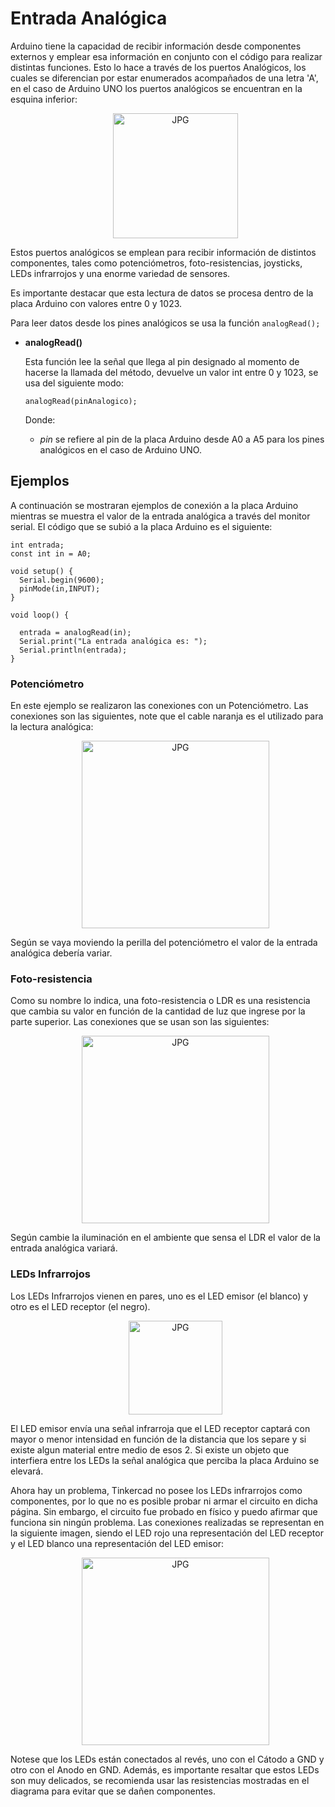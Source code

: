 # Entrada Analógica
Arduino tiene la capacidad de recibir información desde componentes externos y emplear esa información en conjunto con el código para realizar distintas funciones. Esto lo hace a través de los puertos Analógicos, los cuales se diferencian por estar enumerados acompañados de una letra 'A', en el caso de Arduino UNO los puertos analógicos se encuentran en la esquina inferior:
<div id="ArduinoA">
  <ul align="center">
    <img alt="JPG" height = "200" src="https://i.ibb.co/zssHH8Z/ard.jpg">
    </ul>
</div>
Estos puertos analógicos se emplean para recibir información de distintos componentes, tales como potenciómetros, foto-resistencias, joysticks, LEDs infrarrojos y una enorme variedad de sensores.

Es importante destacar que esta lectura de datos se procesa dentro de la placa Arduino con valores entre 0 y 1023.

Para leer datos desde los pines analógicos se usa la función `analogRead();`

* **analogRead()**

  Esta función lee la señal que llega al pin designado al momento de hacerse la llamada del método, devuelve un valor int entre 0 y 1023, se usa del siguiente modo:
  ```
  analogRead(pinAnalogico);
  ```
  Donde: 
  - *pin* se refiere al pin de la placa Arduino desde A0 a A5 para los pines analógicos en el caso de Arduino UNO.

## Ejemplos
A continuación se mostraran ejemplos de conexión a la placa Arduino mientras se muestra el valor de la entrada analógica a través del monitor serial. El código que se subió a la placa Arduino es el siguiente:
```
int entrada;
const int in = A0;

void setup() {
  Serial.begin(9600);
  pinMode(in,INPUT);
}

void loop() {
  
  entrada = analogRead(in);
  Serial.print("La entrada analógica es: ");
  Serial.println(entrada);
}
```
### Potenciómetro
En este ejemplo se realizaron las conexiones con un Potenciómetro. Las conexiones son las siguientes, note que el cable naranja es el utilizado para la lectura analógica:
<div id="PTC">
  <ul align="center">
    <img alt="JPG" height = "300" src="https://i.ibb.co/L59npSk/ptc.jpg">
    </ul>
</div>

Según se vaya moviendo la perilla del potenciómetro el valor de la entrada analógica debería variar.
### Foto-resistencia
Como su nombre lo indica, una foto-resistencia o LDR es una resistencia que cambia su valor en función de la cantidad de luz que ingrese por la parte superior. Las conexiones que se usan son las siguientes:
<div id="LDR">
  <ul align="center">
    <img alt="JPG" height = "300" src="https://i.ibb.co/TWC6NDh/ldr.jpg">
    </ul>
</div>

Según cambie la iluminación en el ambiente que sensa el LDR el valor de la entrada analógica variará.

### LEDs Infrarrojos
Los LEDs Infrarrojos vienen en pares, uno es el LED emisor (el blanco) y otro es el LED receptor (el negro).
<div id="leds_ir">
  <ul align="center">
    <img alt="JPG" height = "150" src="https://tienda.sawers.com.bo/image/cache/catalog/00653-500x500.jpg">
    </ul>
</div>
El LED emisor envía una señal infrarroja que el LED receptor captará con mayor o menor intensidad en función de la distancia que los separe y si existe algun material entre medio de esos 2. Si existe un objeto que interfiera entre los LEDs la señal analógica que perciba la placa Arduino se elevará.

Ahora hay un problema, Tinkercad no posee los LEDs infrarrojos como componentes, por lo que no es posible probar ni armar el circuito en dicha página. Sin embargo, el circuito fue probado en físico y puedo afirmar que funciona sin ningún problema. Las conexiones realizadas se representan en la siguiente imagen, siendo el LED rojo una representación del LED receptor y el LED blanco una representación del LED emisor:
<div id="leds_ir">
  <ul align="center">
    <img alt="JPG" height = "300" src="https://i.postimg.cc/Dfc3XCQv/infr.jpg">
    </ul>
</div>
Notese que los LEDs están conectados al revés, uno con el Cátodo a GND y otro con el Anodo en GND. Además, es importante resaltar que estos LEDs son muy delicados, se recomienda usar las resistencias mostradas en el diagrama para evitar que se dañen componentes.
